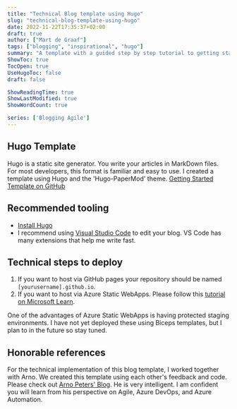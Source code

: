 ```yaml
---
title: "Technical Blog template using Hugo"
slug: "technical-blog-template-using-hugo"
date: 2022-11-22T17:35:37+02:00
draft: true
author: ["Mart de Graaf"]
tags: ["blogging", "inspirational", "hugo"]
summary: "A template with a guided step by step tutorial to getting started with Hugo."
ShowToc: true
TocOpen: true
UseHugoToc: false
draft: false

ShowReadingTime: true
ShowLastModified: true
ShowWordCount: true

series: ['Blogging Agile']
---
```


## Hugo Template

Hugo is a static site generator. You write your articles in MarkDown files. For most developers, this format is familiar and easy to use. I created a template using Hugo and the 'Hugo-PaperMod' theme.
[Getting Started Template on GitHub](https://github.com/martdegraaf/blogging-template)

## Recommended tooling

- [Install Hugo](https://gohugo.io/installation/)
- I recommend using [Visual Studio Code](https://code.visualstudio.com/) to edit your blog. VS Code has many extensions that help me write fast.

## Technical steps to deploy

1. If you want to host via GitHub pages your repository should be named `[yourusername].github.io`.
1. If you want to host via Azure Static WebApps. Please follow this [tutorial on Microsoft Learn](https://learn.microsoft.com/en-us/azure/static-web-apps/publish-hugo).

One of the advantages of Azure Static WebApps is having protected staging environments. I have not yet deployed these using Biceps templates, but I plan to in the future so stay tuned.

## Honorable references

For the technical implementation of this blog template, I worked together with Arno. We created this template using each other's feedback and code. Please check out [Arno Peters' Blog](https://www.arnopeters.nl/). He is very intelligent. I am confident you will learn from his perspective on Agile, Azure DevOps, and Azure Automation.
